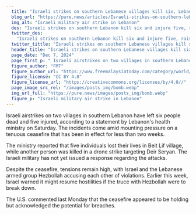 ```yaml
---
  title: "Israeli strikes on southern Lebanese villages kill six, Lebanese health ministry says"
  blog_url: "https://pure.news/articles/Israeli-strikes-on-southern-lebanese-villages-kill-six"
  img_alt: "Israeli military air strike in Lebanon"
  des: "Israeli strikes on southern Lebanon kill six and injure five, raising tensions and challenging a fragile ceasefire with Hezbollah in place for under two weeks."
  twitter_des:
    "Israeli strikes on southern Lebanon kill six and injure five, raising tensions and challenging a fragile ceasefire with Hezbollah in place for under two weeks."
  twitter_tittle: "Israeli strikes on southern Lebanese villages kill six, Lebanese health ministry says"
  header_title: "Israeli strikes on southern Lebanese villages kill six, Lebanese health ministry says"
  page_date: "Dec 7, 2024"
  page_first_p: " Israeli airstrikes on two villages in southern Lebanon have left six people dead and five injured, according to a statement by Lebanon's health ministry on Saturday. The incidents come amid mounting pressure on a tenuous ceasefire that has been in effect for less than two weeks."
  figure_author: "FMT"
  figure_author_url: "https://www.freemalaysiatoday.com/category/world/2024/10/10/israeli-strike-kills-5-rescue-workers-in-south-lebanon/"
  figure_license: "CC BY 4.0"
  figure_license_url: "https://creativecommons.org/licenses/by/4.0//"
  page_image_src_rel: "/images/posts_img/bomb.webp"
  img_url_full: "https://pure.news/images/posts_img/bomb.webp"
  figure_p: "Israeli military air strike in Lebanon"
---
```


Israeli airstrikes on two villages in southern Lebanon have left six people dead and five injured, according to a statement by Lebanon's health ministry on Saturday. The incidents come amid mounting pressure on a tenuous ceasefire that has been in effect for less than two weeks.

The ministry reported that five individuals lost their lives in Beit Lif village, while another person was killed in a drone strike targeting Deir Seryan. The Israeli military has not yet issued a response regarding the attacks.

Despite the ceasefire, tensions remain high, with Israel and the Lebanese armed group Hezbollah accusing each other of violations. Earlier this week, Israel warned it might resume hostilities if the truce with Hezbollah were to break down.

The U.S. commented last Monday that the ceasefire appeared to be holding but acknowledged the potential for breaches.
